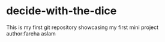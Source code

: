 # decide-with-the-dice
This is my first git repository showcasing my first mini project </br>
author:fareha aslam

